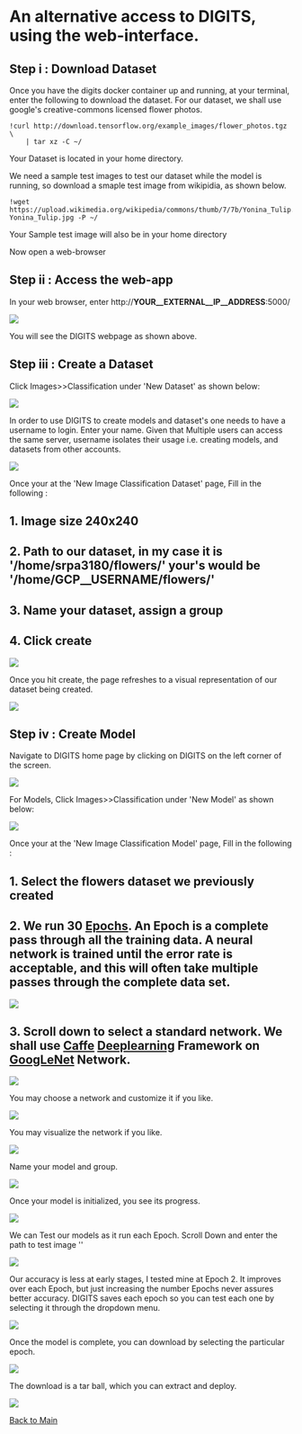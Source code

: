 # An alternative access to DIGITS, using the web-interface. 

## Step i : Download Dataset

Once you have the digits docker container up and running, at your terminal, enter the following to download the dataset. For our dataset, we shall use google's creative-commons licensed flower photos.

```
!curl http://download.tensorflow.org/example_images/flower_photos.tgz \
    | tar xz -C ~/
```
 Your Dataset is located in your home directory. 
 
 We need a sample test images to test our dataset while the model is running, so download a smaple test image from wikipidia, as shown below.
 
 ```
!wget https://upload.wikimedia.org/wikipedia/commons/thumb/7/7b/Yonina_Tulip.jpg/220px-Yonina_Tulip.jpg -P ~/
```

Your Sample test image will also be in your home directory
 
Now open a web-browser

## Step ii : Access the web-app

In your web browser, enter http://__YOUR__EXTERNAL__IP__ADDRESS__:5000/	


<kbd>
  <img src="figs/update_1.png">
</kbd>

You will see the DIGITS webpage as shown above.

## Step iii : Create a Dataset

Click Images>>Classification under 'New Dataset' as shown below:

<kbd>
  <img src="figs/update_2.png">
</kbd>

In order to use DIGITS to create models and dataset's one needs to have a username to login. Enter your name. Given that Multiple users can access the same server, username isolates their usage i.e. creating models, and datasets from other accounts.


<kbd>
  <img src="figs/update_3_1.png">
</kbd>

Once your at the 'New Image Classification Dataset' page, Fill in the following :

## 1. Image size 240x240
## 2. Path to our dataset, in my case it is '/home/srpa3180/flowers/' your's would be '/home/__GCP__USERNAME__/flowers/'
## 3. Name your dataset, assign a group
## 4. Click create 


<kbd>
  <img src="figs/update_3.png">
</kbd>

Once you hit create, the page refreshes to a visual representation of our dataset being created. 

<kbd>
  <img src="figs/update_4.png">
</kbd>

## Step iv : Create Model

Navigate to DIGITS home page by clicking on DIGITS on the left corner of the screen.

<kbd>
  <img src="figs/7.png">
</kbd>

For Models, Click Images>>Classification under 'New Model' as shown below:

<kbd>
  <img src="figs/update_5.png">
</kbd>

Once your at the 'New Image Classification Model' page, Fill in the following :

## 1. Select the flowers dataset we previously created
## 2. We run 30 [Epochs](https://deeplearning4j.org/glossary). An Epoch is a complete pass through all the training data. A neural network is trained until the error rate is acceptable, and this will often take multiple passes through the complete data set.

<kbd>
  <img src="figs/update_6.png">
</kbd>

## 3. Scroll down to select a standard network. We shall use [Caffe](http://caffe.berkeleyvision.org) [Deeplearning](https://en.wikipedia.org/wiki/Deep_learning) Framework on [GoogLeNet](https://leonardoaraujosantos.gitbooks.io/artificial-inteligence/content/googlenet.html) Network.

<kbd>
  <img src="figs/update_7.png">
</kbd>

You may choose a network and customize it if you like.

<kbd>
  <img src="figs/update_7_customize.png">
</kbd>

You may visualize the network if you like.

<kbd>
  <img src="figs/update_7_visualize.png">
</kbd>

Name your model and group.

<kbd>
  <img src="figs/update_8_create.png">
</kbd>

Once your model is initialized, you see its progress.

<kbd>
  <img src="figs/update_9_model running.png">
</kbd>

We can Test our models as it run each Epoch. Scroll Down and enter the path to test image ''

<kbd>
  <img src="figs/update_9_test_epoch.png">
</kbd>

Our accuracy is less at early stages, I tested mine at Epoch 2. It improves over each Epoch, but just increasing the number Epochs never assures better accuracy. DIGITS saves each epoch so you can test each one by selecting it through the dropdown menu.

<kbd>
  <img src="figs/update_9_one.png">
</kbd>

Once the model is complete, you can download by selecting the particular epoch.

<kbd>
  <img src="figs/update_10_complete.png">
</kbd>

The download is a tar ball, which you can extract and deploy.

<kbd>
  <img src="figs/update_10_download.png">
</kbd>

 [Back to Main](https://github.com/s3p02/jupyter_gcp_nvidia-docker_digits/blob/master/README.md)
